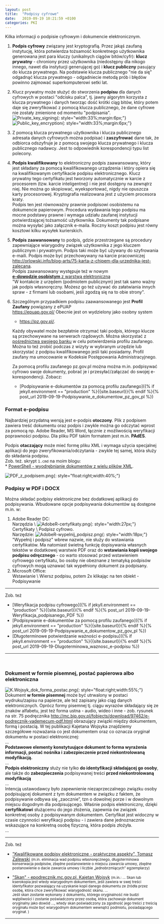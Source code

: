 ```yaml
---
layout: post
title:  "Podpisy cyfrowe"
date:   2019-09-19 10:21:59 +0100
categories: PKI
---
```


Kilka informacji o podpisie cyfrowym i dokumencie elektronicznym.


1. **Podpis cyfrowy** związany jest kryptografią. Przez jakąś zaufaną instytucję, która potwierdza tożsamość konkretnego użytkownika generowana jest para kluczy (unikalnych ciągów bitów/cyfr): **klucz prywatny** - chroniony przez użytkownika (niedostępny dla nikogo innego, nawet dla instytucji generującej go) i **klucz publiczny** pasujący do klucza prywatnego. Na podstawie klucza publicznego "nie da się" odgadnąć klucza prywatnego - odgadniecie metodą prób i błędów powinno zajmować superkomputerowi setki lat.
1. Klucz prywatny może służyć do stworzenia **podpisu** dla danych cyfrowych w postaci "odcisku palca", tj. jawny algorytm korzysta z klucza prywatnego i danych tworząc dość krótki ciąg bitów, który potem daje się zweryfikować z pomocą klucza publicznego, że dane cyfrowe nie zostały zmienione od momentu "podpisania".  
![Private_key_signing](https://upload.wikimedia.org/wikipedia/commons/thumb/7/78/Private_key_signing.svg/512px-Private_key_signing.svg.png "Private_key_signing"){: style="width:33%;margin:6px;"}  ![Public_key_encryption](https://upload.wikimedia.org/wikipedia/commons/thumb/f/f9/Public_key_encryption.svg/500px-Public_key_encryption.svg.png "Public_key_encryption"){: style="width:33%;margin:6px;"}
1. Z pomocą klucza prywatnego użytkownika i klucza publicznego adresata danych cyfrowych można podpisać i **zaszyfrować** dane tak, że odbiorca odszyfruje je z pomocą swojego klucza prywatnego i klucza publicznego nadawcy. Jest to odpowiednik korespondencji typu list polecony. 
1. **Podpis kwalifikowany** to elektroniczny podpis zaawansowany, który jest składany za pomocą kwalifikowanego urządzenia i który opiera się na kwalifikowanym certyfikacie podpisu elektronicznego. Klucz prywatny tego certyfikatu jest tworzony automatycznie w karcie z procesorem (tzw. karcie inteligentnej) i nie jest dostępny na zewnątrz niej. Nie można go skopiować, wyeksportować, nigdy nie opuszcza karty procesorowej. Kryptografia realizowana jest z użyciem procesora kraty.  
Podpis ten jest równoważny prawnie podpisowi osobistemu na dokumencie papierowym. Procedura wydawania tego podpisu ma mocne podstawy prawne i wymaga udziału zaufanej instytucji potwierdzającej tożsamość użytkownika. Dokumenty tak podpisane można wysyłać jako załącznik e-maila. Roczny koszt podpisu jest równy kosztowi kilku wysyłek kurierskich. 
1. **Podpis zaawansowany** to podpis, gdzie przestrzegane są procedury zapewniające wiarygodny związek użytkownika z jego kluczem publicznym i prywatnym. Podpis taki może być używany do szyfrowania e-maili. Podpis może być przechowywany na karcie pracowniczej  
	<http://orlowski.info/blog-arts/75-karta-z-chipem-dla-urzednika-jest-zalecana>.  
	Podpis zaawansowany występuje też w nowym  
	[**e-dowodzie osobistym** z warstwą elektroniczną](https://obywatel.gov.pl/dokumenty-i-dane-osobowe/dowod-osobisty-informacja-o-dokumencie)  
	"W kontakcie z urzędem (podmiotem publicznym) jest tak samo ważny jak podpis własnoręczny. Możesz go też używać do załatwiania innych spraw - z firmami lub osobami, jeśli zgodzą się na to obie strony".
1. Szczególnym przypadkiem podpisu zaawansowanego jest **Profil Zaufany** powiązany z ePUAP  
	<https://epuap.gov.pl/> Obecnie jest on wydzielony jako osobny system  
	* <https://pz.gov.pl/>.
	
	Każdy obywatel może bezpłatnie otrzymać taki podpis, którego klucze są przechowywane na serwerach rządowych. Można skorzystać z [pośrednictwa swojego banku](https://pz.gov.pl/dt/registerByXidp) w celu potwierdzenia profilu zaufanego. Można to też zrobić podczas z wizyty w wybranym urzędzie lub skorzystać z podpisu kwalifikowanego jeśli taki posiadamy. Profil zaufany ma umocowanie w Kodeksie Postępowania Administracyjnego.
	
	Za pomocą profilu zaufanego pz.gov.pl można można m.in. podpisywać cyfrowo swoje dokumenty, pobrać je i przesyłać/załączać do swojej e-korespondencji. Zobacz:
	* [Podpisywanie e-dokumentów za pomocą profilu zaufanego]({% if jekyll.environment == "production" %}{{site.baseurl}}{% endif %}{% post_url 2019-09-19-Podpisywanie_e_dokumentow_pz_gov_pl %})


### Format e-podpisu

Najbardziej przydatną wersją jest e-podpis **otoczony**. Plik z podpisem zawiera treść dokumentu oraz podpis i zwykle można go odczytać wprost za pomocą np. Adobe Reader, MS Word, łącznie z możliwością weryfikacji poprawności podpisu. Dla pliku PDF takim formatem jest m.in. **PAdES**.

Podpis **otaczający** może mieć formę pliku XML i wymaga użycia specjalnej aplikacji do jego zweryfikowania/odczytania - zwykle tej samej, która służy do składania podpisu.  
Zob. też. skrypt `1.cmd` na moim blogu:  
	* [PowerShell - wyodrębnianie dokumentów z wielu plików XML](https://andrzejq.github.io/El_Prog/programowanie/2021/03/22/Powershell-wyodrebnianie-plikow-z-xml.html).



![PDF_z_podpisem.png]({{site.baseurl}}/assets/img/PDF_z_podpisem.png "PDF_z_podpisem.png"){: style="float:right;width:40%;"}

### Podpisy w PDF i DOCX 

Można składać podpisy elektroniczne bez dodatkowej aplikacji do podpisywania. Wbudowane opcje podpisywania dokumentów są dostępne m.in. w: 

1. Adobe Reader DC:  
Narzędzia \ 
![AdobeR-certyfikaty.png]({{site.baseurl}}/assets/img/AdobeR-certyfikaty.png "AdobeR-certyfikaty.png"){: style="width:27px;"}
Certyfikaty \ Podpisz cyfrowo.  
Narzędzie: 
![AdobeR-wypelnij_podpisz.png]({{site.baseurl}}/assets/img/AdobeR-wypelnij_podpisz.png "AdobeR-wypelnij_podpisz.png"){: style="width:18px;"}
"Wypełnij i podpisz" wbrew nazwie, nie służy do wstawiania certyfikatów. Ma natomiast świetną funkcję dopisywania własnych tekstów w dodatkowej warstwie PDF oraz do **wstawiania kopii swojego podpisu odręcznego** - co warto stosować przed wstawieniem cyfrowego certyfikatu, bo osoby nie obeznane z tematyką podpisów cyfrowych mogą uznawać tak wypełniony dokument za podpisany.
2. Microsoft Office:  
Wstawianie \ Wiersz podpisu, potem 2x klikając na ten obiekt - Podpisywanie

----

Zob. też
* [Weryfikacja podpisu cyfrowego]({% if jekyll.environment == "production" %}{{site.baseurl}}{% endif %}{% post_url 2019-09-19-Weryfikacja_podpisanego_PDF %})
* [Podpisywanie e-dokumentów za pomocą profilu zaufanego]({% if jekyll.environment == "production" %}{{site.baseurl}}{% endif %}{% post_url 2019-09-19-Podpisywanie_e_dokumentow_pz_gov_pl %})
* [Długoterminowe potwierdzanie ważności e-podpisu]({% if jekyll.environment == "production" %}{{site.baseurl}}{% endif %}{% post_url 2019-09-19-Dlugoterminowa_waznosc_e-podpisu %})

----
 

### Dokument w formie pisemnej, postać papierowa albo elektroniczna

![K.Wojsyk_dok_forma_postac.png]({{site.baseurl}}/assets/img/K.Wojsyk_dok_forma_postac.png "K.Wojsyk_dok_forma_postac.png"){: style="float:right;width:55%;"} Dokument **w formie pisemnej** może być utrwalony w postaci wydruku/zapisu na papierze, ale też zapisany jako ciąg danych elektronicznych. Oprócz formy pisemnej tj. ciągu wyrazów składający się ze znaków alfabetu, jest też forma ustna - audio, wideo i inne - zob. rysunek na str. 75 podręcznika <http://mc.bip.gov.pl/fobjects/download/97462/e-podrecznik-vademecum-pdf.html> obrazujący związki między dokumentem, formą i postacią. W tej publikacji Kajetana Wojsyka znajdziemy szczegółowe rozważania co jest dokumentem oraz co oznacza oryginał dokumentu w postaci elektronicznej:  
...  
**Podstawowe elementy konstytuujące dokument to forma wyrażenia informacji, postać nośnika i zabezpieczenie przed niekontrolowaną modyfikacją.**  
...  
**Podpis elektroniczny** służy nie tylko **do identyfikacji składającej go osoby**, ale także do **zabezpieczenia** podpisywanej treści **przed niekontrolowaną modyfikacją**  
...  
Intencją ustawodawcy było zapewnienie niezaprzeczalnego związku osoby podpisującej dokument z tym dokumentem w związku z faktem, że podpisywanie odbywa się „zaocznie”, tzn o dowolnej porze i w dowolnym miejscu dogodnym dla podpisującego. Właśnie podpis elektroniczny, dzięki **certyfikatowi** służącemu do jego złożenia, zapewnia ów związek konkretnej osoby z podpisywanym dokumentem. Certyfikat jest widoczny w czasie czynności weryfikacji podpisu - i zawiera dane jednoznacznie wskazujące na konkretną osobę fizyczną, która podpis złożyła.  
...

----

Zob. też
* ["Kwalifikowane podpisy elektroniczne - praktyczne aspekty", Tomasz Zalewski](https://www.twobirds.com/pl/insights/2021/poland/210712-kwalifikowane-podpisy-elektroniczne) <small>(m.in. eliminacja wad podpisu własnoręcznego, długoterminowa konserwacja podpisów, zbędne postanowienie o miejscu zawarcia umowy, zbędne postanowienie o dacie zawarcia umowy i liczbie „jednobrzmiących” egzemplarzy)</small>

* ["Skan" - epodrecznik.mc.gov.pl, Kajetan Wojsyk](https://epodrecznik.mc.gov.pl/mediawiki/index.php?title=Skan) <small>(m.in.: ... Skan lub kserokopia jest wtedy wiarygodnym dokumentem, jeśli zawiera w swej treści identyfikator pozwalający na  uzyskanie kopii danego dokumentu ze źródła przez osobę, która chce zweryfikować wiarygodność skanu. ...  
Jeśli skan zostanie wykonany z dokumentu, którego oryginalność nie budzi wątpliwości i zostanie poświadczony przez osobę, która zachowuje dokument oryginalny jako dowód ..., wtedy skan poświadczony za zgodność jego treści z treścią oryginału może być wiarygodnym dokumentem wewnątrz podmiotu, posiadającego oryginał. )</small>

----

<style> code {font-size: smaller;} </style>

<!-- {% unless jekyll.environment %} -->
<script>

(function() {
  const images = document.getElementsByTagName('img'); 
  for(let i = 0; i < images.length; i++) {
    images[i].src = images[i].src.replace('%7B%7Bsite.baseurl%7D%7D','..');
  } //{{site.baseurl}} - without spaces!  
})();

</script>
<!-- {% endunless %} -->